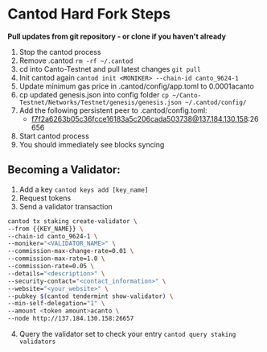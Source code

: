 # Cantod Hard Fork Steps

**Pull updates from git repository - or clone if you haven't already**

1. Stop the cantod process
2. Remove .cantod `rm -rf ~/.cantod`
3. cd into Canto-Testnet and pull latest changes `git pull`
4. Init cantod again `cantod init <MONIKER> --chain-id canto_9624-1`
5. Update minimum gas price in .cantod/config/app.toml to 0.0001acanto
6. cp updated genesis.json into config folder `cp ~/Canto-Testnet/Networks/Testnet/genesis/genesis.json ~/.cantod/config/`
7. Add the following persistent peer to .cantod/config.toml:
    - f7f2a6263b05c36fcce16183a5c206cada503738@137.184.130.158:26656
8. Start cantod process
9. You should immediately see blocks syncing


## Becoming a Validator:

1. Add a key `cantod keys add [key_name]`
2. Request tokens
3. Send a validator transaction 

```bash
cantod tx staking create-validator \
--from {{KEY_NAME}} \
--chain-id canto_9624-1 \
--moniker="<VALIDATOR_NAME>" \
--commission-max-change-rate=0.01 \
--commission-max-rate=1.0 \
--commission-rate=0.05 \
--details="<description>" \
--security-contact="<contact_information>" \
--website="<your_website>" \
--pubkey $(cantod tendermint show-validator) \
--min-self-delegation="1" \
--amount <token amount>acanto \
--node http://137.184.130.158:26657
```

4. Query the validator set to check your entry `cantod query staking validators`